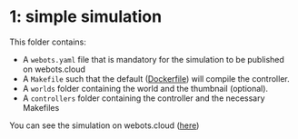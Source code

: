 # 1: simple simulation
This folder contains:
 - A `webots.yaml` file that is mandatory for the simulation to be published on webots.cloud
 - A `Makefile` such that the default ([Dockerfile](https://github.com/cyberbotics/webots/blob/master/resources/web/server/config/simulation/docker/Dockerfile.default)) will compile the controller.
 - A `worlds` folder containing the world and the thumbnail (optional).
 - A `controllers` folder containing the controller and the necessary Makefiles

You can see the simulation on webots.cloud ([here](https://webots.cloud/run?version=R2022b&url=https://github.com/cyberbotics/webots-cloud-simulation-demos/blob/main/1_simple_simulation/worlds/panda.wbt))

